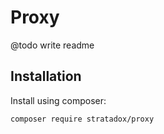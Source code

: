 # Proxy

@todo write readme

## Installation

Install using composer:

`composer require stratadox/proxy`

